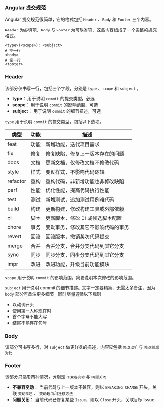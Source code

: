 ### Angular 提交规范

Angular 提交规范很简单，它的格式包括 `Header` 、`Body`  和 `Footer` 三个内容。

`Header` 为必填项，`Body` 与 `Footer` 为可缺省项，这些内容组成了一个完整的提交格式。

```plain
<type>(<scope>): <subject>
# 空一行
<body>
# 空一行
<footer>
```

### Header
该部分仅书写一行，包括三个字段，分别是 `type` 、`scope` 和 `subject` 。

- **type**： 用于说明 `commit` 的提交类型，必选
- **scope**： 用于说明 `commit` 的影响范围，可选
- **subject**： 用于说明 `commit` 的细节描述，可选

`type` 用于说明 `commit` 的提交类型，包括以下选项。

| 类型     | 功能 | 描述                               |
| -------- | ---- | ---------------------------------- |
| feat     | 功能 | 新增功能，迭代项目需求             |
| fix      | 修复 | 修复缺陷，修复上一版本存在的问题   |
| docs     | 文档 | 更新文档，仅修改文档不修改代码     |
| style    | 样式 | 变动样式，不影响代码逻辑           |
| refactor | 重构 | 重构代码，非新增功能也非修改缺陷   |
| perf     | 性能 | 优化性能，提高代码执行性能         |
| test     | 测试 | 新增测试，追加测试用例难代码       |
| build    | 构建 | 更新构建，修改构建工具或外部依赖   |
| ci       | 脚本 | 更新脚本，修改 CI 或候选脚本配置   |
| chore    | 事务 | 变动事务，修改其它不影响代码的事务 |
| revert   | 回滚 | 回滚版本，撤销某次代码提交         |
| merge    | 合并 | 合并分支，合并分支代码到其它分支   |
| sync     | 同步 | 同步分支，同步分支代码到其它分支   |
| impr     | 改进 | 改进功能，升级当前功能模块         |

`scope` 用于说明 `commit` 的影响范围，简要说明本次修改的影响范围。

`subject` 用于说明 commit 的细节描述。文字一定要精简，无需太多备注，因为 `body` 部分可备注更多细节，同时尽量遵循以下规则

- 以动词开头
- 使用第一人称现在时
- 首个字母不能大写
- 结尾不能存在句号

### Body

该部分可书写多行，对 `subject` 做更详尽的描述，内容应包括 `修改动机` 与 `修改前后对比`

### Footer

该部分只适用两种情况，分别是 `不兼容变动` 与 `问题关闭`

- **不兼容变动**： 当前代码与上一版本不兼容，则以 `BREAKING CHANGE` 开头，关联 `变动描述` 、 `变动理由`和`迁移方法`
- **问题关闭**： 当前代码已修复某些 `Issue`，则以 `Close` 开头，关联目标 Issue